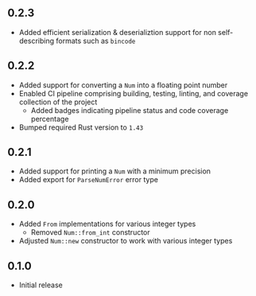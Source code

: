 0.2.3
-----
- Added efficient serialization & deserializtion support for non
  self-describing formats such as `bincode`


0.2.2
-----
- Added support for converting a `Num` into a floating point number
- Enabled CI pipeline comprising building, testing, linting, and
  coverage collection of the project
  - Added badges indicating pipeline status and code coverage percentage
- Bumped required Rust version to `1.43`


0.2.1
-----
- Added support for printing a `Num` with a minimum precision
- Added export for `ParseNumError` error type


0.2.0
-----
- Added `From` implementations for various integer types
  - Removed `Num::from_int` constructor
- Adjusted `Num::new` constructor to work with various integer types


0.1.0
-----
- Initial release
